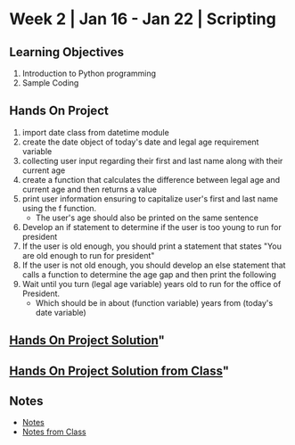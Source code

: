 # Week 2 | Jan 16 - Jan 22 | Scripting
## Learning Objectives
1.  Introduction to Python programming
2.  Sample Coding


## Hands On Project
1.  import date class from datetime module
2.  create the date object of today's date and legal age requirement variable
3.  collecting user input regarding their first and last name along with their current age
4.  create a function that calculates the difference between legal age and current age and then returns a value
5.  print user information ensuring to capitalize user's first and last name using the f function. 
    *   The user's age should also be printed on the same sentence
6.  Develop an if statement to determine if the user is too young to run for president
7.  If the user is old enough, you should print a statement that states "You are old enough to run for president"
8.  If the user is not old enough, you should develop an else statement that calls a function to determine the age gap and then print the following
9.  Wait until you turn (legal age variable) years old to run for the office of President. 
    *    Which should be in about (function variable) years from (today's date variable)

## [Hands On Project Solution](HandsOn/stull_nicholas.py)"
## [Hands On Project Solution from Class](HandsOn/Week2_Solution.py)"

## Notes
*   [Notes](Notes/Week2.md)
*   [Notes from Class](Notes/Week2_ClassNotes.ipynb)
